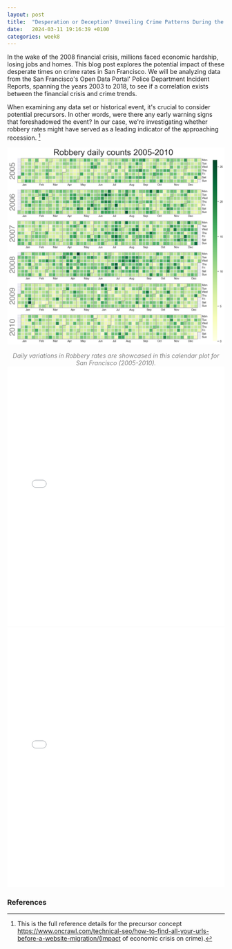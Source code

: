 ```yaml
---
layout: post
title:  "Desperation or Deception? Unveiling Crime Patterns During the 2008 Financial Crisis"
date:   2024-03-11 19:16:39 +0100
categories: week8
---
```

In the wake of the 2008 financial crisis, millions faced economic hardship, losing jobs and homes. This blog post explores the potential impact of these desperate times on crime rates in San Francisco. We will be analyzing data from the San Francisco's Open Data Portal' Police Department Incident Reports, spanning the years 2003 to 2018, to see if a correlation exists between the financial crisis and crime trends.

When examining any data set or historical event, it's crucial to consider potential precursors. In other words, were there any early warning signs that foreshadowed the event? In our case, we're investigating whether robbery rates might have served as a leading indicator of the approaching recession. [^1]


![Calendar plot](/content/calplot.png)
<center style = "color:#808080; font-style: italic;" width="80%">Daily variations in Robbery rates are showcased in this calendar plot for San Francisco (2005-2010).</center>

<embed type="text/html" src="/content/bokeh.html" width="100%" height="600px">

<embed type="text/html" src="/content/heatmap.html" width="100%" height="600px">


### References 

[^1]: This is the full reference details for the precursor concept https://www.oncrawl.com/technical-seo/how-to-find-all-your-urls-before-a-website-migration/(Impact of economic crisis on crime).



